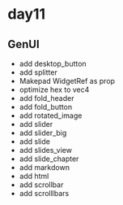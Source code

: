 # day11

## GenUI

- add desktop_button
- add splitter
- Makepad WidgetRef as prop
- optimize hex to vec4
- add fold_header
- add fold_button
- add rotated_image
- add slider
- add slider_big
- add slide
- add slides_view
- add slide_chapter
- add markdown
- add html
- add scrollbar
- add scrolllbars